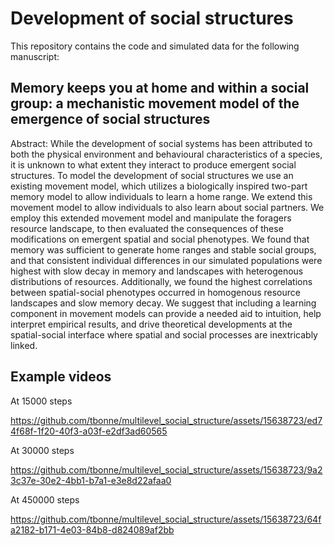 Development of social structures
================

This repository contains the code and simulated data for the following manuscript:

Memory keeps you at home and within a social group: a mechanistic movement model of the emergence of social structures
--------------------------------------------------------

Abstract:    While the development of social systems has been attributed to both the physical environment and behavioural characteristics of a species, it is unknown to what extent they interact to produce emergent social structures. To model the development of social structures we use an existing movement model, which utilizes a biologically inspired two-part memory model to allow individuals to learn a home range. We extend this movement model to allow individuals to also learn about social partners. We employ this extended movement model and manipulate the foragers resource landscape, to then evaluated the consequences of these modifications on emergent spatial and social phenotypes. We found that memory was sufficient to generate home ranges and stable social groups, and that consistent individual differences in our simulated populations were highest with slow decay in memory and landscapes with heterogenous distributions of resources. Additionally, we found the highest correlations between spatial-social phenotypes occurred in homogenous resource landscapes and slow memory decay. We suggest that including a learning component in movement models can provide a needed aid to intuition, help interpret empirical results, and drive theoretical developments at the spatial-social interface where spatial and social processes are inextricably linked.
  

Example videos
--------------------------------------------------------

At 15000 steps


https://github.com/tbonne/multilevel_social_structure/assets/15638723/ed74f68f-1f20-40f3-a03f-e2df3ad60565


At 30000 steps


https://github.com/tbonne/multilevel_social_structure/assets/15638723/9a23c37e-30e2-4bb1-b7a1-e3e8d22afaa0


At 450000 steps


https://github.com/tbonne/multilevel_social_structure/assets/15638723/64fa2182-b171-4e03-84b8-d824089af2bb


  


